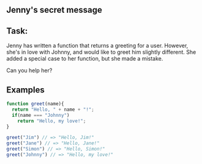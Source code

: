 ## Jenny's secret message

## Task:
Jenny has written a function that returns a greeting for a user. However, she's in love with Johnny, and would like to greet him slightly different. She added a special case to her function, but she made a mistake.

Can you help her?

## Examples

```js
function greet(name){
  return "Hello, " + name + "!";
  if(name === "Johnny")
    return "Hello, my love!";
}

greet("Jim") // => "Hello, Jim!"
greet("Jane") // => "Hello, Jane!"
greet("Simon") // => "Hello, Simon!"
greet("Johnny") // => "Hello, my love!"
```